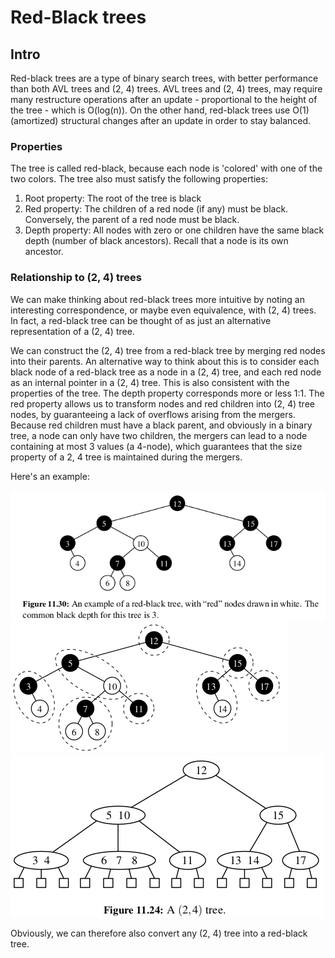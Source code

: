 # Red-Black trees

## Intro

Red-black trees are a type of binary search trees, with better performance than both AVL trees and (2, 4) trees. AVL trees and (2, 4) trees, may require many restructure operations after an update - proportional to the height of the tree - which is O(log(n)). On the other hand, red-black trees use O(1) (amortized) structural changes after an update in order to stay balanced. 

### Properties

The tree is called red-black, because each node is 'colored' with one of the two colors. The tree also must satisfy the following properties:

1. Root property: The root of the tree is black
2. Red property: The children of a red node (if any) must be black. Conversely, the parent of a red node must be black.
3. Depth property: All nodes with zero or one children have the same black depth (number of black ancestors). Recall that a node is its own ancestor.


### Relationship to (2, 4) trees


We can make thinking about red-black trees more intuitive by noting an interesting correspondence, or maybe even equivalence, with (2, 4) trees. In fact, a red-black tree can be thought of as just an alternative representation of a (2, 4) tree. 

We can construct the (2, 4) tree from a red-black tree by merging red nodes into their parents. An alternative way to think about this is to consider each black node of a red-black tree as a node in a (2, 4) tree, and each red node as an internal pointer in a (2, 4) tree. This is also consistent with the properties of the tree. The depth property corresponds more or less 1:1. The red property allows us to transform nodes and red children into (2, 4) tree nodes, by guaranteeing a lack of overflows arising from the mergers. Because red children must have a black parent, and obviously in a binary tree, a node can only have two children, the mergers can lead to a node containing at most 3 values (a 4-node), which guarantees that the size property of a 2, 4 tree is maintained during the mergers.

Here's an example:

<img src="./assets/rb_to_2_4_1.png">

<img src="./assets/rb_to_2_4_2.png">

<img src="./assets/rb_to_2_4_3.png">


Obviously, we can therefore also convert any (2, 4) tree into a red-black tree. 